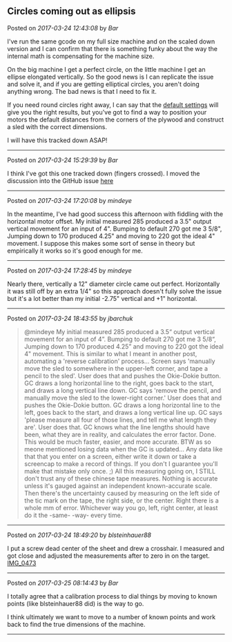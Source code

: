 ## Circles coming out as ellipsis
Posted on *2017-03-24 12:43:08* by *Bar*

I've run the same gcode on my full size machine and on the scaled down version and I can confirm that there is something funky about the way the internal  math is compensating for the machine size. 

On the big machine I get a perfect circle, on the little machine I get an ellipse elongated vertically. So the good news is I can replicate the issue and solve it, and if you are getting elliptical circles, you aren't doing anything wrong. The bad news is that I need to fix it.

If you need round circles right away, I can say that the 
 [default settings](//muut.com/u/maslowcnc/s3/:maslowcnc:k7km:defaultsettings.jpg.jpg) will give you the right results, but you've got to find a way to position your motors the default distances from the corners of the plywood and construct a sled with the correct dimensions. 

I will have this tracked down ASAP!

---

Posted on *2017-03-24 15:29:39* by *Bar*

I think I've got this one tracked down (fingers crossed). I moved the discussion into the GitHub issue [here](https://github.com/MaslowCNC/Firmware/issues/140)

---

Posted on *2017-03-24 17:20:08* by *mindeye*

In the meantime, I've had good success this afternoon with fiddling with the horizontal motor offset. My initial measured 285 produced a 3.5" output vertical movement for an input of 4". Bumping to default 270 got me 3 5/8", Jumping down to 170 produced 4.25" and moving to 220 got the ideal 4" movement. I suppose this makes some sort of sense in theory but empirically it works so it's good enough for me.

---

Posted on *2017-03-24 17:28:45* by *mindeye*

Nearly there, vertically a 12" diameter circle came out perfect. Horizontally it was still off by an extra 1/4" so this approach doesn't fully solve the issue but it's a lot better than my initial -2.75" vertical and +1" horizontal.

---

Posted on *2017-03-24 18:43:55* by *jbarchuk*

> @mindeye
> My initial measured 285 produced a 3.5“ output vertical movement for an input of 4”. Bumping to default 270 got me 3 5/8“, Jumping down to 170 produced 4.25” and moving to 220 got the ideal 4" movement.
This is similar to what I meant in another post, automating a 'reverse calibration' process...
Screen says 'manually move the sled to somewhere in the upper-left corner, and tape a pencil to the sled'.
User does that and pushes the Okie-Dokie button.
GC draws a long horizontal line to the right, goes back to the start, and draws a long vertical line down.
GC says 'remove the pencil, and manually move the sled to the lower-right corner.'
User does that and pushes the Okie-Dokie button.
GC draws a long horizontal line to the left, goes back to the start, and draws a long vertical line up.
GC says 'please measure all four of those lines, and tell me what length they are'.
User does that.
GC knows what the line lengths should have been, what they are in reality, and calculates the error factor.
Done.
This would be much faster, easier, and more accurate.
BTW as so meone mentioned losing data when the GC is updated... Any data like that that you enter on a screen, either write it down or take a screencap to make a record of things. If you don't I guarantee you'll make that mistake only once. ;)
All this measuring going on, I STILL don't trust any of these chinese tape measures. Nothing is accurate unless it's gauged against an independent known-accurate scale. Then there's the uncertainty caused by measuring on the left side of the tic mark on the tape, the right side, or the center. Right there is a whole mm of error. Whichever way you go, left, right center, at least do it the -same- -way- every time.

---

Posted on *2017-03-24 18:49:20* by *blsteinhauer88*

I  put a screw dead center of the sheet and drew a crosshair. I  measured and got close and adjusted the measurements after to zero in on the target.  [IMG_0473](//muut.com/u/maslowcnc/s3/:maslowcnc:NYDq:img_0473.jpg.jpg)

---

Posted on *2017-03-25 08:14:43* by *Bar*

I totally agree that a calibration process to dial things by moving to known points (like blsteinhauer88 did) is the way to go.

I think ultimately we want to move to a number of known points and work back to find the true dimensions of the machine.

---

